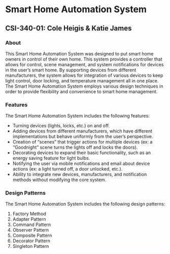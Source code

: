 # Smart Home Automation System
## CSI-340-01: Cole Heigis & Katie James

### About
This Smart Home Automation System was designed to put smart home owners in control of their own home. This system provides a controller that allows for control, scene management, and system notifications for devices in the user’s smart home. By supporting devices from different manufacturers, the system allows for integration of various devices to keep light control, door locking, and temperature management all in one place. The Smart Home Automation System employs various design techniques in order to provide flexibility and convenience to smart home management.

### Features
The Smart Home Automation System includes the following features:
- Turning devices (lights, locks, etc.) on and off.
- Adding devices from different manufacturers, which have different implementations but behave uniformly from the user’s perspective.
- Creation of “scenes” that trigger actions for multiple devices (ex: a “Goodnight” scene turns the lights off and locks the doors).
- Decorating devices to expand their basic functionality, such as an energy saving feature for light bulbs.
- Notifying the user via mobile notifications and email about device actions (ex: a light turned off, a door unlocked, etc.).
- Ability to integrate new devices, manufacturers, and notification methods without modifying the core system.

### Design Patterns
The Smart Home Automation System includes the following design patterns:
1. Factory Method
2. Adapter Pattern
3. Command Pattern
4. Observer Pattern
5. Composite Pattern
6. Decorator Pattern
7. Singleton Pattern
